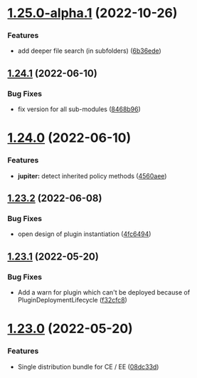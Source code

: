 # [1.25.0-alpha.1](https://github.com/gravitee-io/gravitee-plugin/compare/1.24.1...1.25.0-alpha.1) (2022-10-26)


### Features

* add deeper file search (in subfolders) ([6b36ede](https://github.com/gravitee-io/gravitee-plugin/commit/6b36ede35d830da050430ccdca355065d2a6e8f5))

## [1.24.1](https://github.com/gravitee-io/gravitee-plugin/compare/1.24.0...1.24.1) (2022-06-10)


### Bug Fixes

* fix version for all sub-modules ([8468b96](https://github.com/gravitee-io/gravitee-plugin/commit/8468b961e2c7d566f356fb7d2429179b2836dd9c))

# [1.24.0](https://github.com/gravitee-io/gravitee-plugin/compare/1.23.2...1.24.0) (2022-06-10)


### Features

* **jupiter:** detect inherited policy methods ([4560aee](https://github.com/gravitee-io/gravitee-plugin/commit/4560aeea8a588ff920cf2058e82e868bbfb7cdff))

## [1.23.2](https://github.com/gravitee-io/gravitee-plugin/compare/1.23.1...1.23.2) (2022-06-08)


### Bug Fixes

* open design of plugin instantiation ([4fc6494](https://github.com/gravitee-io/gravitee-plugin/commit/4fc64940da5d1a65f96ee08b07edc52d67c3fae2))

## [1.23.1](https://github.com/gravitee-io/gravitee-plugin/compare/1.23.0...1.23.1) (2022-05-20)


### Bug Fixes

* Add a warn for plugin which can't be deployed because of PluginDeploymentLifecycle ([f32cfc8](https://github.com/gravitee-io/gravitee-plugin/commit/f32cfc8aeadca5b26be6d11d13c5ecd82030c0d1))

# [1.23.0](https://github.com/gravitee-io/gravitee-plugin/compare/1.22.0...1.23.0) (2022-05-20)


### Features

* Single distribution bundle for CE / EE ([08dc33d](https://github.com/gravitee-io/gravitee-plugin/commit/08dc33d3ce828a3943c6f92c9a3dd89fa550be5d))
